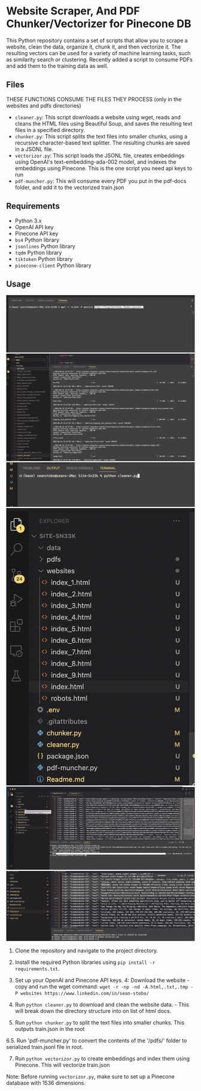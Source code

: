 # Website Scraper, And PDF Chunker/Vectorizer for Pinecone DB

This Python repository contains a set of scripts that allow you to scrape a website, clean the data, organize it, chunk it, and then vectorize it. The resulting vectors can be used for a variety of machine learning tasks, such as similarity search or clustering.
Recently added a script to consume PDFs and add them to the training data as well.

## Files
THESE FUNCTIONS CONSUME THE FILES THEY PROCESS (only in the websites and pdfs directories)

- `cleaner.py`: This script downloads a website using wget, reads and cleans the HTML files using Beautiful Soup, and saves the resulting text files in a specified directory.
- `chunker.py`: This script splits the text files into smaller chunks, using a recursive character-based text splitter. The resulting chunks are saved in a JSONL file.
- `vectorizor.py`: This script loads the JSONL file, creates embeddings using OpenAI's text-embedding-ada-002 model, and indexes the embeddings using Pinecone. This is the one script you need api keys to run
- `pdf-muncher.py`: This will consume every PDF you put in the pdf-docs folder, and add it to the vectorized train.json

## Requirements

- Python 3.x
- OpenAI API key
- Pinecone API key
- `bs4` Python library
- `jsonlines` Python library
- `tqdm` Python library
- `tiktoken` Python library
- `pinecone-client` Python library

## Usage

![Step 1](data/pdf-1.png)
![Step 2](data/pdf-2.png)
![Step 3](data/pdf-3.png)
![Step 4](data/pdf-4.png)
![Step 5](data/pdf-5.png)
![Step 6](data/pdf-6.png)

1. Clone the repository and navigate to the project directory.
2. Install the required Python libraries using `pip install -r requirements.txt`.
3. Set up your OpenAI and Pinecone API keys.
4: Download the website - copy and run the wget command: 
  `wget -r -np -nd -A.html,.txt,.tmp -P websites https://www.linkedin.com/in/sean-stobo/`
5. Run `python cleaner.py` to download and clean the website data. - This will break down the directory structure into on list of html docs.

6. Run `python chunker.py` to split the text files into smaller chunks. This outputs train.json in the root

6.5. Run 'pdf-muncher.py' to convert the contents of the '/pdfs/' folder to serialized train.jsonl file in root. 

7. Run `python vectorizor.py` to create embeddings and index them using Pinecone. This will vectorize train.json

Note: Before running `vectorizor.py`, make sure to set up a Pinecone database with 1536 dimensions.
